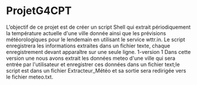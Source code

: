 # ProjetG4CPT
L’objectif de ce projet est de créer un script Shell qui extrait périodiquement la température actuelle d'une ville donnée ainsi que les prévisions météorologiques pour le lendemain en utilisant le service wttr.in. Le script enregistrera les informations extraites dans un fichier texte, chaque enregistrement devant apparaître sur une seule ligne. 
1-version 1
Dans cette version une nous avons extrait les données meteo d'une ville qui sera entrée par l'utilisateur et enregistrer ces données dans un fichier text;le script est dans un fichier Extracteur_Météo et sa sortie sera redirigée vers le fichier meteo.txt.
